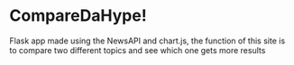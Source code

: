 # CompareDaHype!

Flask app made using the NewsAPI and chart.js, the function of this site is to compare two different topics and see which one gets more results
